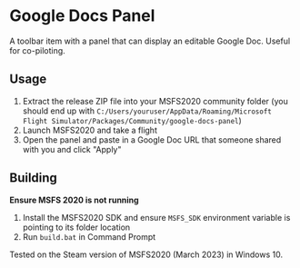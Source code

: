 # Google Docs Panel

A toolbar item with a panel that can display an editable Google Doc. Useful for co-piloting.

## Usage

1. Extract the release ZIP file into your MSFS2020 community folder (you should end up with `C:/Users/youruser/AppData/Roaming/Microsoft Flight Simulator/Packages/Community/google-docs-panel`)
2. Launch MSFS2020 and take a flight
3. Open the panel and paste in a Google Doc URL that someone shared with you and click "Apply"

## Building

**Ensure MSFS 2020 is not running**

1. Install the MSFS2020 SDK and ensure `MSFS_SDK` environment variable is pointing to its folder location
2. Run `build.bat` in Command Prompt

Tested on the Steam version of MSFS2020 (March 2023) in Windows 10.
